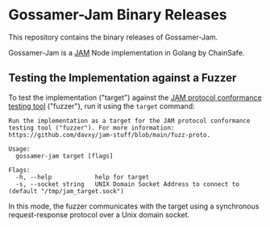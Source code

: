 # Gossamer-Jam Binary Releases

This repository contains the binary releases of Gossamer-Jam.

Gossamer-Jam is a [JAM](https://graypaper.com/) Node implementation in Golang by ChainSafe.

## Testing the Implementation against a Fuzzer

To test the implementation ("target") against the [JAM protocol conformance testing tool](https://github.com/davxy/jam-stuff/blob/main/fuzz-proto/README.md) ("fuzzer"),
run it using the `target` command:

```
Run the implementation as a target for the JAM protocol conformance testing tool ("fuzzer"). For more information: https://github.com/davxy/jam-stuff/blob/main/fuzz-proto.

Usage:
  gossamer-jam target [flags]

Flags:
  -h, --help            help for target
  -s, --socket string   UNIX Domain Socket Address to connect to (default "/tmp/jam_target.sock")
```

In this mode, the fuzzer communicates with the target using a synchronous request-response protocol over a Unix domain socket.
